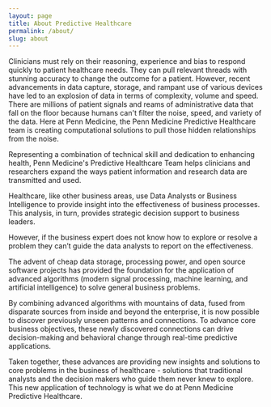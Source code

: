 ```yaml
---
layout: page
title: About Predictive Healthcare
permalink: /about/
slug: about
---
```


Clinicians must rely on their reasoning, experience and bias to respond quickly to patient healthcare needs. They can pull relevant threads with stunning accuracy to change the outcome for a patient. However, recent advancements in data capture, storage, and rampant use of various devices have led to an explosion of data in terms of complexity, volume and speed. There are millions of patient signals and reams of administrative data that fall on the floor because humans can't filter the noise, speed, and variety of the data. Here at Penn Medicine, the Penn Medicine Predictive Healthcare team is creating computational solutions to pull those hidden relationships from the noise.

Representing a combination of technical skill and dedication to enhancing health, Penn Medicine's Predictive Healthcare Team helps clinicians and researchers expand the ways patient information and research data are transmitted and used.

Healthcare, like other business areas, use Data Analysts or Business Intelligence to provide insight into the effectiveness of business processes.  This analysis, in turn, provides strategic decision support to business leaders.

However, if the business expert does not know how to explore or resolve a problem they can’t guide the data analysts to report on the effectiveness.

The advent of cheap data storage, processing power, and open source software projects has provided the foundation for the application of advanced algorithms (modern signal processing, machine learning, and artificial intelligence) to solve general business problems.

By combining advanced algorithms with mountains of data, fused from disparate sources from inside and beyond the enterprise, it is now possible to discover previously unseen patterns and connections. To advance core business objectives, these newly discovered connections can drive decision-making and behavioral change through real-time predictive applications.

Taken together, these advances are providing new insights and solutions to core problems in the business of healthcare - solutions that traditional analysts and the decision makers who guide them never knew to explore. This new application of technology is what we do at Penn Medicine Predictive Healthcare.
